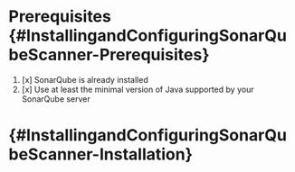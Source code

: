 # Prerequisites {#InstallingandConfiguringSonarQubeScanner-Prerequisites}

1. [x] SonarQube is already installed
2. [x] Use at least the minimal version of Java supported by your SonarQube server

#  {#InstallingandConfiguringSonarQubeScanner-Installation}



